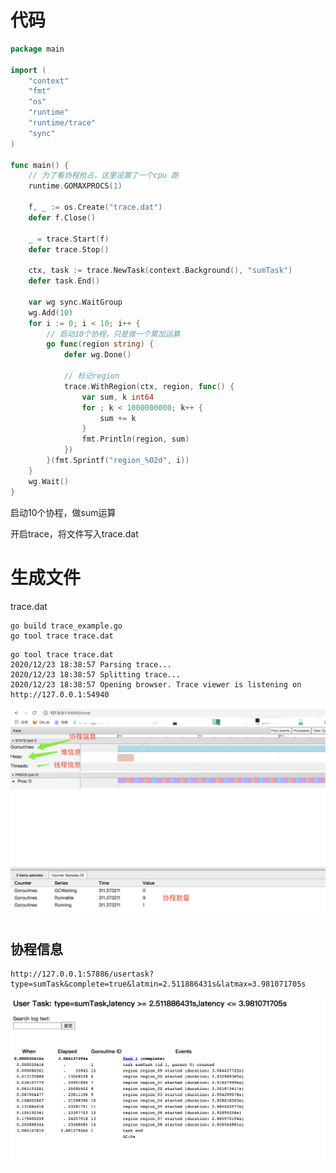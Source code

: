 

# 代码

```go
package main

import (
	"context"
	"fmt"
	"os"
	"runtime"
	"runtime/trace"
	"sync"
)

func main() {
	// 为了看协程抢占，这里设置了一个cpu 跑
	runtime.GOMAXPROCS(1)

	f, _ := os.Create("trace.dat")
	defer f.Close()

	_ = trace.Start(f)
	defer trace.Stop()

	ctx, task := trace.NewTask(context.Background(), "sumTask")
	defer task.End()

	var wg sync.WaitGroup
	wg.Add(10)
	for i := 0; i < 10; i++ {
		// 启动10个协程，只是做一个累加运算
		go func(region string) {
			defer wg.Done()

			// 标记region
			trace.WithRegion(ctx, region, func() {
				var sum, k int64
				for ; k < 1000000000; k++ {
					sum += k
				}
				fmt.Println(region, sum)
			})
		}(fmt.Sprintf("region_%02d", i))
	}
	wg.Wait()
}

```

启动10个协程，做sum运算

开启trace，将文件写入trace.dat

# 生成文件

trace.dat

```
go build trace_example.go
go tool trace trace.dat
```

```
go tool trace trace.dat
2020/12/23 18:38:57 Parsing trace...
2020/12/23 18:38:57 Splitting trace...
2020/12/23 18:38:57 Opening browser. Trace viewer is listening on http://127.0.0.1:54940
```

![image-20201223184103604](trace/image-20201223184103604.png)



## 协程信息

```
http://127.0.0.1:57886/usertask?type=sumTask&complete=true&latmin=2.511886431s&latmax=3.981071705s
```



![image-20201223184709784](trace/image-20201223184709784.png)





